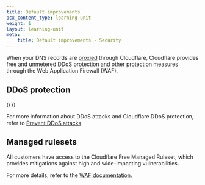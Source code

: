 ```yaml
---
title: Default improvements
pcx_content_type: learning-unit
weight: 1
layout: learning-unit
meta:
    title: Default improvements - Security
---
```


When your DNS records are [proxied](/dns/manage-dns-records/reference/proxied-dns-records/) through Cloudflare, Cloudflare provides free and unmetered DDoS protection and other protection measures through the Web Application Firewall (WAF).

## DDoS protection

{{<render file="_ddos-definition-and-diagram.md">}}

For more information about DDoS attacks and Cloudflare DDoS protection, refer to [Prevent DDoS attacks](/learning-paths/prevent-ddos-attacks/).

## Managed rulesets

All customers have access to the Cloudflare Free Managed Ruleset, which provides mitigations against high and wide-impacting vulnerabilities.

For more details, refer to the [WAF documentation](/waf/managed-rules/).